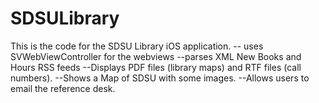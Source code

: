 # SDSULibrary
This is the code for the SDSU Library iOS application.
-- uses SVWebViewController for the webviews
--parses XML New Books and Hours RSS feeds
--Displays PDF files (library maps) and RTF files (call numbers).
--Shows a Map of SDSU with some images.
--Allows users to email the reference desk.
